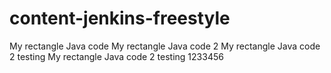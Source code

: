 # content-jenkins-freestyle
My rectangle Java code
My rectangle Java code 2
My rectangle Java code 2 testing
My rectangle Java code 2 testing 1233456

